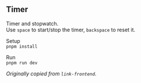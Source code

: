 ## Timer

Timer and stopwatch.  
Use `space` to start/stop the timer, `backspace` to reset it.

Setup  
`pnpm install`

Run  
`pnpm run dev`

_Originally copied from `link-frontend`._
